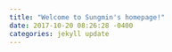 ```yaml
---
title: "Welcome to Sungmin's homepage!"
date: 2017-10-20 08:26:28 -0400
categories: jekyll update
---
```

